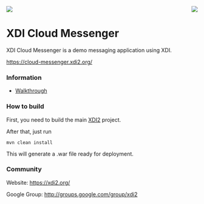 <a href="http://projectdanube.org/" target="_blank"><img src="http://projectdanube.github.com/xdi2/images/projectdanube_logo.png" align="right"></a>
<img src="http://projectdanube.github.com/xdi2/images/logo64.png"><br>

XDI Cloud Messenger
===================

XDI Cloud Messenger is a demo messaging application using XDI.

https://cloud-messenger.xdi2.org/

### Information

* [Walkthrough](https://github.com/projectdanube/xdi2-messenger/wiki/Walkthrough)

### How to build
First, you need to build the main [XDI2](https://github.com/projectdanube/xdi2) project.

After that, just run

    mvn clean install

This will generate a .war file ready for deployment.

### Community

Website: https://xdi2.org/

Google Group: http://groups.google.com/group/xdi2
